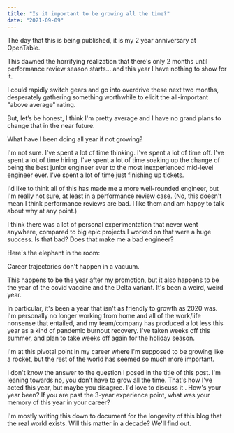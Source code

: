 ```yaml
---
title: "Is it important to be growing all the time?"
date: "2021-09-09"
---
```


The day that this is being published, it is my 2 year anniversary at OpenTable.

This dawned the horrifying realization that there's only 2 months until performance review season starts... and this year I have nothing to show for it.

I could rapidly switch gears and go into overdrive these next two months, desperately gathering something worthwhile to elicit the all-important "above average" rating.

But, let’s be honest, I think I'm pretty average and I have no grand plans to change that in the near future.

What have I been doing all year if not growing?

I'm not sure. I've spent a lot of time thinking. I've spent a lot of time off. I've spent a lot of time hiring. I've spent a lot of time soaking up the change of being the best junior engineer ever to the most inexperienced mid-level engineer ever. I've spent a lot of time just finishing up tickets.

I'd like to think all of this has made me a more well-rounded engineer, but I'm really not sure, at least in a performance review case. (No, this doesn't mean I think performance reviews are bad. I like them and am happy to talk about why at any point.)

I think there was a lot of personal experimentation that never went anywhere, compared to big epic projects I worked on that were a huge success. Is that bad? Does that make me a bad engineer?

Here's the elephant in the room:

Career trajectories don't happen in a vacuum.

This happens to be the year after my promotion, but it also happens to be the year of the covid vaccine and the Delta variant. It's been a weird, weird year.

In particular, it's been a year that isn't as friendly to growth as 2020 was. I'm personally no longer working from home and all of the work/life nonsense that entailed, and my team/company has produced a lot less this year as a kind of pandemic burnout recovery. I've taken weeks off this summer, and plan to take weeks off again for the holiday season.

I'm at this pivotal point in my career where I'm supposed to be growing like a rocket, but the rest of the world has seemed so much more important.

I don't know the answer to the question I posed in the title of this post. I'm leaning towards no, you don’t have to grow all the time. That's how I've acted this year, but maybe you disagree. I'd love to discuss it . How's your year been? If you are past the 3-year experience point, what was your memory of this year in your career?

I'm mostly writing this down to document for the longevity of this blog that the real world exists. Will this matter in a decade? We'll find out.